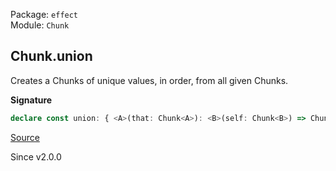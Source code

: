 Package: `effect`<br />
Module: `Chunk`<br />

## Chunk.union

Creates a Chunks of unique values, in order, from all given Chunks.

**Signature**

```ts
declare const union: { <A>(that: Chunk<A>): <B>(self: Chunk<B>) => Chunk<A | B>; <A, B>(self: Chunk<A>, that: Chunk<B>): Chunk<A | B>; }
```

[Source](https://github.com/Effect-TS/effect/tree/main/packages/effect/src/Chunk.ts#L1165)

Since v2.0.0